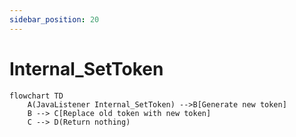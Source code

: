 ```yaml
---
sidebar_position: 20
---
```


# Internal_SetToken

```mermaid
flowchart TD
    A(JavaListener Internal_SetToken) -->B[Generate new token]
    B --> C[Replace old token with new token]
    C --> D(Return nothing)
```